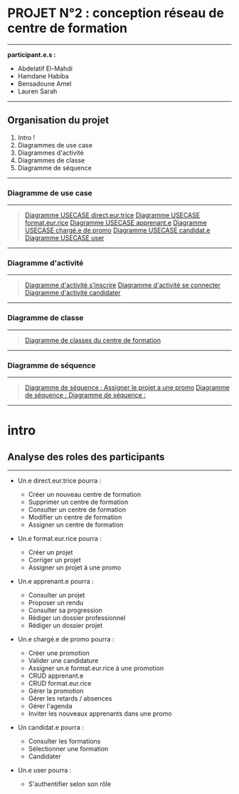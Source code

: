

# **PROJET N°2 : conception réseau de centre de formation**


---

**participant.e.s :**

*  Abdelatif El-Mahdi
*  Hamdane Habiba
*  Bensadoune Amel 
*  Lauren Sarah 

---
## Organisation du projet
1. Intro !
2. Diagrammes de use case
3. Diagrammes d'activité
4. Diagrammes de classe
5. Diagramme de séquence
---
### Diagramme de use case 
---
> [Diagramme USECASE direct.eur.trice](/UseCases/2.jpg)
> [Diagramme USECASE format.eur.rice](/UseCases/3.jpg)
> [Diagramme USECASE apprenant.e](/UseCases/4.jpg)
> [Diagramme USECASE chargé.e de promo](/UseCases/5.jpg)
> [Diagramme USECASE candidat.e](/UseCases/6.jpg)
> [Diagramme USECASE user](/UseCases/1.jpg)
---
### Diagramme d'activité
---
> [Diagramme d'activité s'inscrire](/)
> [Diagramme d'activité se connecter](/)
> [Diagramme d'activité candidater](/)

---

### Diagramme de classe
---
> [Diagramme de classes du centre de formation](/)

---


### Diagramme de séquence
---
> [Diagramme de séquence : Assigner le projet a une promo](/)
>  [Diagramme de séquence : ](/)
>   [Diagramme de séquence :](/)

---

# intro 
## Analyse des roles des participants
---

- Un.e direct.eur.trice pourra : 
    - Créer un nouveau centre de formation
    - Supprimer un centre de formation
    - Consulter un centre de formation
    - Modifier un centre de formation
    - Assigner un centre de formation
    

- Un.e format.eur.rice pourra : 
    - Créer un projet
    - Corriger un projet
    - Assigner un projet à une promo
    

- Un.e apprenant.e pourra : 
    - Consulter un projet
    - Proposer un rendu
    - Consulter sa progression 
    - Rédiger un dossier professionnel
    - Rédiger un dossier projet 


- Un.e chargé.e de promo pourra : 
    - Créer une promotion
    - Valider une candidature
    - Assigner un.e format.eur.rice à une promotion
    - CRUD apprenant.e
    - CRUD format.eur.rice
    - Gérer la promotion
    - Gérer les retards / absences
    - Gérer l'agenda
    - Inviter les nouveaux apprenants dans une promo
    

- Un candidat.e pourra : 
    - Consulter les formations
    - Sélectionner une formation 
    - Candidater
    

- Un.e user pourra : 

    - S'authentifier selon son rôle
        
